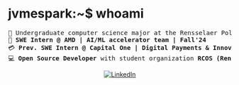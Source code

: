 # jvmespark:~$ whoami

<pre>
&#128214; Undergraduate computer science major at the Rensselaer Polytechnic Institute
&#128190; <b>SWE Intern @ AMD | AI/ML accelerator team | Fall'24</b>  
&#128179; <b>Prev. SWE Intern @ Capital One | Digital Payments & Innovation team | Summer'24</b>  
&#128187; <b>Open Source Developer</b> with student organization <b>RCOS (Rensselaer Center for Open Source)</b>
</pre>

<p align="center">
	<a href="https://www.linkedin.com/in/jvmespark/"><img src="https://img.shields.io/badge/linkedin-%230077B5.svg?style=for-the-badge&logo=linkedin&logoColor=white" alt="LinkedIn"/></a>
	<!--<a href="https://jvmespark.github.io/"><img src="https://img.shields.io/badge/github-%23121011.svg?style=for-the-badge&logo=github&logoColor=white" alt="GitHub"/></a>/-->
     <!--<a href="https://www.youtube.com/@loomydev"><img src="https://img.shields.io/badge/YouTube-%23FF0000.svg?style=for-the-badge&logo=YouTube&logoColor=white" alt="YouTube"/></a>/-->
	<!--https://gist.github.com/oliveratgithub/0bf11a9aff0d6da7b46f1490f86a71eb/-->
